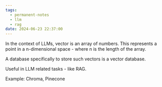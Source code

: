 ```yaml
---
tags:
  - permanent-notes
  - llm
  - rag
date: 2024-06-23 22:37:00
---
```


In the context of LLMs, vector is an array of numbers. This represents a point in a n-dimensional space - where n is the length of the array.

A database specifically to store such vectors is a vector database. 

Useful in LLM related tasks - like RAG.

Example: Chroma, Pinecone